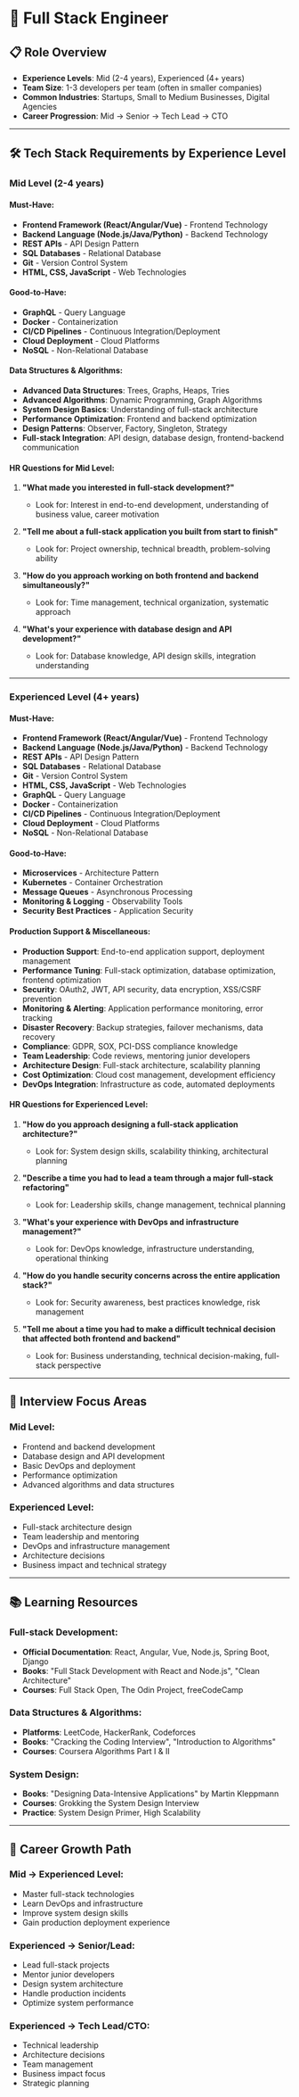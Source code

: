 # 🔗 Full Stack Engineer

## 📋 Role Overview
- **Experience Levels**: Mid (2-4 years), Experienced (4+ years)
- **Team Size**: 1-3 developers per team (often in smaller companies)
- **Common Industries**: Startups, Small to Medium Businesses, Digital Agencies
- **Career Progression**: Mid → Senior → Tech Lead → CTO

---

## 🛠️ Tech Stack Requirements by Experience Level

### **Mid Level (2-4 years)**

#### **Must-Have:**
- **Frontend Framework (React/Angular/Vue)** - Frontend Technology
- **Backend Language (Node.js/Java/Python)** - Backend Technology
- **REST APIs** - API Design Pattern
- **SQL Databases** - Relational Database
- **Git** - Version Control System
- **HTML, CSS, JavaScript** - Web Technologies

#### **Good-to-Have:**
- **GraphQL** - Query Language
- **Docker** - Containerization
- **CI/CD Pipelines** - Continuous Integration/Deployment
- **Cloud Deployment** - Cloud Platforms
- **NoSQL** - Non-Relational Database

#### **Data Structures & Algorithms:**
- **Advanced Data Structures**: Trees, Graphs, Heaps, Tries
- **Advanced Algorithms**: Dynamic Programming, Graph Algorithms
- **System Design Basics**: Understanding of full-stack architecture
- **Performance Optimization**: Frontend and backend optimization
- **Design Patterns**: Observer, Factory, Singleton, Strategy
- **Full-stack Integration**: API design, database design, frontend-backend communication

#### **HR Questions for Mid Level:**
1. **"What made you interested in full-stack development?"**
   - Look for: Interest in end-to-end development, understanding of business value, career motivation

2. **"Tell me about a full-stack application you built from start to finish"**
   - Look for: Project ownership, technical breadth, problem-solving ability

3. **"How do you approach working on both frontend and backend simultaneously?"**
   - Look for: Time management, technical organization, systematic approach

4. **"What's your experience with database design and API development?"**
   - Look for: Database knowledge, API design skills, integration understanding

---

### **Experienced Level (4+ years)**

#### **Must-Have:**
- **Frontend Framework (React/Angular/Vue)** - Frontend Technology
- **Backend Language (Node.js/Java/Python)** - Backend Technology
- **REST APIs** - API Design Pattern
- **SQL Databases** - Relational Database
- **Git** - Version Control System
- **HTML, CSS, JavaScript** - Web Technologies
- **GraphQL** - Query Language
- **Docker** - Containerization
- **CI/CD Pipelines** - Continuous Integration/Deployment
- **Cloud Deployment** - Cloud Platforms
- **NoSQL** - Non-Relational Database

#### **Good-to-Have:**
- **Microservices** - Architecture Pattern
- **Kubernetes** - Container Orchestration
- **Message Queues** - Asynchronous Processing
- **Monitoring & Logging** - Observability Tools
- **Security Best Practices** - Application Security

#### **Production Support & Miscellaneous:**
- **Production Support**: End-to-end application support, deployment management
- **Performance Tuning**: Full-stack optimization, database optimization, frontend optimization
- **Security**: OAuth2, JWT, API security, data encryption, XSS/CSRF prevention
- **Monitoring & Alerting**: Application performance monitoring, error tracking
- **Disaster Recovery**: Backup strategies, failover mechanisms, data recovery
- **Compliance**: GDPR, SOX, PCI-DSS compliance knowledge
- **Team Leadership**: Code reviews, mentoring junior developers
- **Architecture Design**: Full-stack architecture, scalability planning
- **Cost Optimization**: Cloud cost management, development efficiency
- **DevOps Integration**: Infrastructure as code, automated deployments

#### **HR Questions for Experienced Level:**
1. **"How do you approach designing a full-stack application architecture?"**
   - Look for: System design skills, scalability thinking, architectural planning

2. **"Describe a time you had to lead a team through a major full-stack refactoring"**
   - Look for: Leadership skills, change management, technical planning

3. **"What's your experience with DevOps and infrastructure management?"**
   - Look for: DevOps knowledge, infrastructure understanding, operational thinking

4. **"How do you handle security concerns across the entire application stack?"**
   - Look for: Security awareness, best practices knowledge, risk management

5. **"Tell me about a time you had to make a difficult technical decision that affected both frontend and backend"**
   - Look for: Business understanding, technical decision-making, full-stack perspective

---

## 🎯 Interview Focus Areas

### **Mid Level:**
- Frontend and backend development
- Database design and API development
- Basic DevOps and deployment
- Performance optimization
- Advanced algorithms and data structures

### **Experienced Level:**
- Full-stack architecture design
- Team leadership and mentoring
- DevOps and infrastructure management
- Architecture decisions
- Business impact and technical strategy

---

## 📚 Learning Resources

### **Full-stack Development:**
- **Official Documentation**: React, Angular, Vue, Node.js, Spring Boot, Django
- **Books**: "Full Stack Development with React and Node.js", "Clean Architecture"
- **Courses**: Full Stack Open, The Odin Project, freeCodeCamp

### **Data Structures & Algorithms:**
- **Platforms**: LeetCode, HackerRank, Codeforces
- **Books**: "Cracking the Coding Interview", "Introduction to Algorithms"
- **Courses**: Coursera Algorithms Part I & II

### **System Design:**
- **Books**: "Designing Data-Intensive Applications" by Martin Kleppmann
- **Courses**: Grokking the System Design Interview
- **Practice**: System Design Primer, High Scalability

---

## 🚀 Career Growth Path

### **Mid → Experienced Level:**
- Master full-stack technologies
- Learn DevOps and infrastructure
- Improve system design skills
- Gain production deployment experience

### **Experienced → Senior/Lead:**
- Lead full-stack projects
- Mentor junior developers
- Design system architecture
- Handle production incidents
- Optimize system performance

### **Experienced → Tech Lead/CTO:**
- Technical leadership
- Architecture decisions
- Team management
- Business impact focus
- Strategic planning
